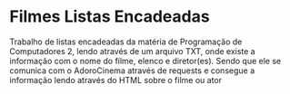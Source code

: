 # Filmes Listas Encadeadas

Trabalho de listas encadeadas da matéria de Programação de Computadores 2, lendo através de um arquivo TXT, onde existe a informação com o nome do filme, elenco e diretor(es).
Sendo que ele se comunica com o AdoroCinema através de requests e consegue a informação lendo através do HTML sobre o filme ou ator
